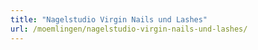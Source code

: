 ```yaml
---
title: "Nagelstudio Virgin Nails und Lashes"
url: /moemlingen/nagelstudio-virgin-nails-und-lashes/
---
```

